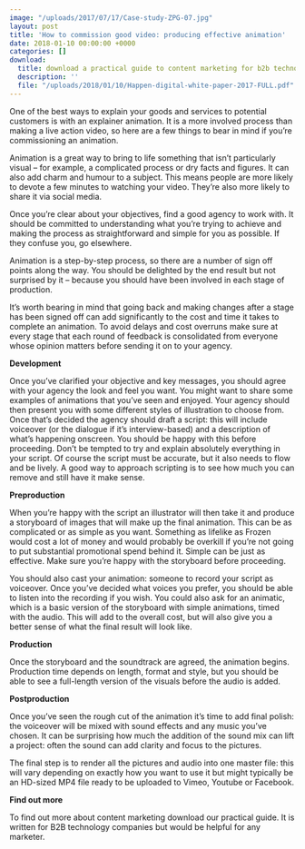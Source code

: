 ```yaml
---
image: "/uploads/2017/07/17/Case-study-ZPG-07.jpg"
layout: post
title: 'How to commission good video: producing effective animation'
date: 2018-01-10 00:00:00 +0000
categories: []
download:
  title: download a practical guide to content marketing for b2b technology companies
  description: ''
  file: "/uploads/2018/01/10/Happen-digital-white-paper-2017-FULL.pdf"
---
```

One of the best ways to explain your goods and services to potential customers is with an explainer animation. It is a more involved process than making a live action video, so here are a few things to bear in mind if you’re commissioning an animation.

Animation is a great way to bring to life something that isn’t particularly visual – for example, a complicated process or dry facts and figures. It can also add charm and humour to a subject. This means people are more likely to devote a few minutes to watching your video. They’re also more likely to share it via social media.

Once you’re clear about your objectives, find a good agency to work with. It should be committed to understanding what you’re trying to achieve and making the process as straightforward and simple for you as possible. If they confuse you, go elsewhere.

Animation is a step-by-step process, so there are a number of sign off points along the way. You should be delighted by the end result but not surprised by it – because you should have been involved in each stage of production.

It’s worth bearing in mind that going back and making changes after a stage has been signed off can add significantly to the cost and time it takes to complete an animation. To avoid delays and cost overruns make sure at every stage that each round of feedback is consolidated from everyone whose opinion matters before sending it on to your agency.

**Development**

Once you’ve clarified your objective and key messages, you should agree with your agency the look and feel you want. You might want to share some examples of animations that you’ve seen and enjoyed. Your agency should then present you with some different styles of illustration to choose from. Once that’s decided the agency should draft a script: this will include voiceover (or the dialogue if it’s interview-based) and a description of what’s happening onscreen. You should be happy with this before proceeding. Don’t be tempted to try and explain absolutely everything in your script. Of course the script must be accurate, but it also needs to flow and be lively. A good way to approach scripting is to see how much you can remove and still have it make sense.

**Preproduction**

When you’re happy with the script an illustrator will then take it and produce a storyboard of images that will make up the final animation. This can be as complicated or as simple as you want. Something as lifelike as Frozen would cost a lot of money and would probably be overkill if you’re not going to put substantial promotional spend behind it. Simple can be just as effective. Make sure you’re happy with the storyboard before proceeding.

You should also cast your animation: someone to record your script as voiceover. Once you’ve decided what voices you prefer, you should be able to listen into the recording if you wish. You could also ask for an animatic, which is a basic version of the storyboard with simple animations, timed with the audio. This will add to the overall cost, but will also give you a better sense of what the final result will look like.

**Production**

Once the storyboard and the soundtrack are agreed, the animation begins. Production time depends on length, format and style, but you should be able to see a full-length version of the visuals before the audio is added.

**Postproduction**

Once you’ve seen the rough cut of the animation it’s time to add final polish: the voiceover will be mixed with sound effects and any music you’ve chosen. It can be surprising how much the addition of the sound mix can lift a project: often the sound can add clarity and focus to the pictures.

The final step is to render all the pictures and audio into one master file: this will vary depending on exactly how you want to use it but might typically be an HD-sized MP4 file ready to be uploaded to Vimeo, Youtube or Facebook.

**Find out more**

To find out more about content marketing download our practical guide. It is written for B2B technology companies but would be helpful for any marketer.